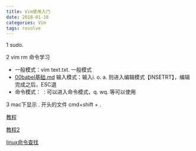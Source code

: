 ```yaml
---
title: Vim使用入门
date: 2018-01-18
categories: Vim
tags: resolve
---
```




1 sudo. 

2 vim  rm 命令学习

* 一般模式：vim text.txt.  一般模式
*  [00babel基础.md](../babel/00babel基础.md) 输入模式：输入i. o. a. 则进入编辑模式【INSETRT】，编辑完成之后，ESC退
* 命令模式：  `：`可以进入命令模式，q. wq. 等可以使用

3 mac下显示 . 开头的文件 cmd+shift + . 

[教程](http://www.runoob.com/linux/linux-vim.html)

[教程2](https://coolshell.cn/articles/5426.html)



[linux命令查找](https://wangchujiang.com/linux-command/c/type.html)